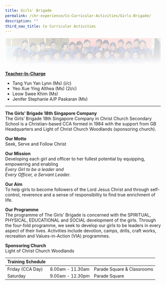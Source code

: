 ```yaml
---
title: Girls' Brigade
permalink: /chr-experience/Co-Curricular-Activities/Girls-Brigade/
description: ""
third_nav_title: Co Curricular Activities
---
```

![](/images/CCA/GB.jpg)

<u>**Teacher-In-Charge**</u>
* Tang Yun Yan Lynn (Ms) (i/c)
* Yeo Xue Ying Althea (Ms) (2i/c)
* Leow Swee Khim (Ms)
* Jenifer Stephanie A/P Paskaran (Ms)
---

<b> The Girls’ Brigade 18th Singapore Company </b> <br>
The Girls’ Brigade 18th Singapore Company in Christ Church Secondary School is a Christian-based CCA formed in 1984 with the support from GB Headquarters and Light of Christ Church Woodlands (sponsoring church).
 
<b> Our Motto </b> <br>
Seek, Serve and Follow Christ
 
<b> Our Mission </b> <br>
Developing each girl and officer to her fullest potential by equipping, empowering and enabling <br>
*Every Girl to be a leader and <br>
Every Officer, a Servant Leader.*
 
<b> Our Aim </b> <br>
To help girls to become followers of the Lord Jesus Christ and through self-control, reverence and a sense of responsibility to find true enrichment of life.
 
<b> Our Programme </b> <br>
The programme of The Girls' Brigade is concerned with the SPIRITUAL, PHYSICAL, EDUCATIONAL and SOCIAL development of the girls. Through the four-fold programme, we seek to develop our girls to be leaders in every aspect of their lives. Activities include devotion, camps, drills, craft works, recreation and Values-in-Action (VIA) programmes.

<b> Sponsoring Church </b> <br>
Light of Christ Church Woodlands

| Training Schedule |  |  |
| -- | -- | -- |
| Friday (CCA Day) | 8.00am - 11.30am | Parade Square & Classrooms 
| Saturday | 9.00am - 12.30pm | Parade Square |